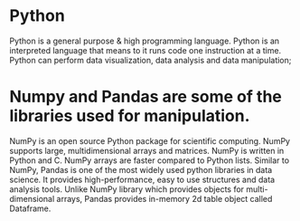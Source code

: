 # Python
Python is a general purpose &amp; high programming language. Python is an interpreted language that means to it runs code one instruction at a time. Python can perform data visualization, data analysis and data manipulation; 
# Numpy and Pandas are some of the libraries used for manipulation.
NumPy is an open source Python package for scientific computing. NumPy supports large, multidimensional arrays and matrices. NumPy is written in Python and C. NumPy arrays are faster compared to Python lists.
Similar to NumPy, Pandas is one of the most widely used python libraries in data science. It provides high-performance, easy to use structures and data analysis tools. Unlike NumPy library which provides objects for multi-dimensional arrays, Pandas provides in-memory 2d table object called Dataframe.
